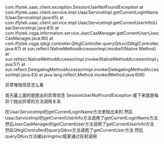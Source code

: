 com.iflytek.uaac.client.exception.SessionUserNotFoundException
	at com.iflytek.uaac.client.service.impl.UaacServiceImpl.getCurrentLoginName(UaacServiceImpl.java:65)
	at com.iflytek.uaac.client.service.impl.UaacServiceImpl.getCurrentUserInfo(UaacServiceImpl.java:83)
	at com.iflytek.cqga.information.service.JsecCasManager.getCurrentUser(JsecCasManager.java:90)
	at com.iflytek.cqga.qtkgl.controller.QtkglController.queryQtkxx(QtkglController.java:67)
	at sun.reflect.NativeMethodAccessorImpl.invoke0(Native Method)
	at sun.reflect.NativeMethodAccessorImpl.invoke(NativeMethodAccessorImpl.java:57)
	at sun.reflect.DelegatingMethodAccessorImpl.invoke(DelegatingMethodAccessorImpl.java:43)
	at java.lang.reflect.Method.invoke(Method.java:606)


异常堆栈信息怎么看

首先最上面的是跑出的异常信息 SessionUserNotFoundException
接下来就是每异个抛出异常的方法调用关系

在UaacServiceImpl的getCurrentLoginName方法里抛出来的
然后UaacServiceImpl的getCurrentUserInfo方法调用了getCurrentLoginName方法
然后JsecCasManager的getCurrentUser方法调用了getCurrentUserInfo方法
然后QtkglController的queryQtkxx方法调用了getCurrentUser方法
然后queryQtkxx方法被springmvc框家通过反射调用